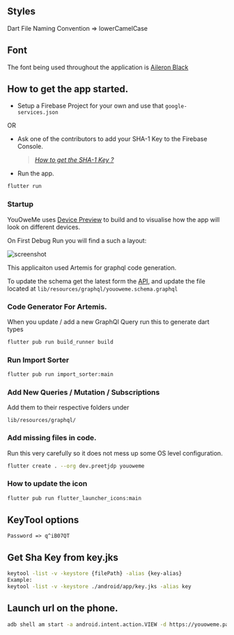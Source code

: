 ## Styles

Dart File Naming Convention => lowerCamelCase

## Font

The font being used throughout the application is
[Aileron Black](https://open-foundry.com/fonts/aileron_black)

## How to get the app started.

- Setup a Firebase Project for your own and use that `google-services.json`

OR

- Ask one of the contributors to add your SHA-1 Key to the Firebase Console.

  > _[How to get the SHA-1 Key ?](https://stackoverflow.com/questions/15727912/sha-1-fingerprint-of-keystore-certificate)_

- Run the app.

```bash
flutter run
```

### Startup

YouOweMe uses [Device Preview](https://pub.dev/packages/device_preview) to
build and to visualise how the app will look
on different devices.

On First Debug Run you will find a such a layout:

![screenshot](https://user-images.githubusercontent.com/27439197/76833208-efea3f00-6850-11ea-867a-231a47072f50.png)

This applicaiton used Artemis for graphql code generation.

To update the schema get the latest form the [API](https://youoweme-6c622.appspot.com/),
and update the file located at `lib/resources/graphql/youoweme.schema.graphql`

### Code Generator For Artemis.

When you update / add a new GraphQl Query run this to generate dart
types

```bash
flutter pub run build_runner build
```

### Run Import Sorter

```bash
flutter pub run import_sorter:main
```

### Add New Queries / Mutation / Subscriptions

Add them to their respective folders under

`lib/resources/graphql/`

### Add missing files in code.

Run this very carefully so it does not mess up some
OS level configuration.

```bash
flutter create . --org dev.preetjdp youoweme
```

### How to update the icon

```bash
flutter pub run flutter_launcher_icons:main
```

## KeyTool options

`Password => q^iB07QT`

## Get Sha Key from key.jks

```bash
keytool -list -v -keystore {filePath} -alias {key-alias}
Example:
keytool -list -v -keystore ./android/app/key.jks -alias key
```

## Launch url on the phone.

```bash
adb shell am start -a android.intent.action.VIEW -d https://youoweme.page.link/oNL2
```
